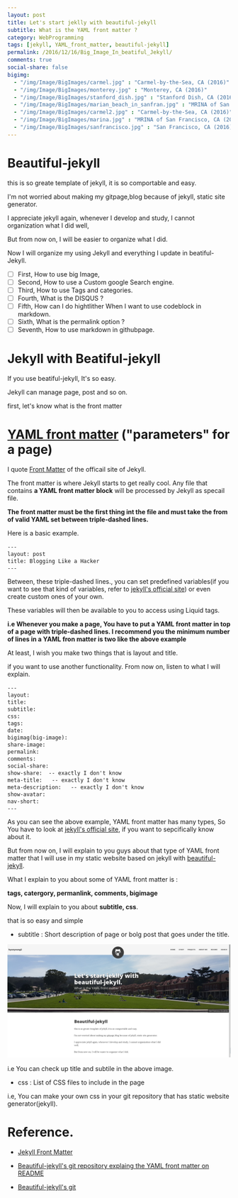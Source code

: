 ```yaml
---
layout: post
title: Let's start jeklly with beautiful-jekyll
subtitle: What is the YAML front matter ?
category: WebProgramming
tags: [jekyll, YAML_front_matter, beautiful-jekyll]
permalink: /2016/12/16/Big_Image_In_beatiful_Jekyll/
comments: true
social-share: false
bigimg: 
  - "/img/Image/BigImages/carmel.jpg" : "Carmel-by-the-Sea, CA (2016)"
  - "/img/Image/BigImages/monterey.jpg" : "Monterey, CA (2016)"
  - "/img/Image/BigImages/stanford_dish.jpg" : "Stanford Dish, CA (2016)"
  - "/img/Image/BigImages/marian_beach_in_sanfran.jpg" : "MRINA of San Francisco, CA (2016)"
  - "/img/Image/BigImages/carmel2.jpg" : "Carmel-by-the-Sea, CA (2016)"
  - "/img/Image/BigImages/marina.jpg" : "MRINA of San Francisco, CA (2016)"
  - "/img/Image/BigImages/sanfrancisco.jpg" : "San Francisco, CA (2016)"
---
```


# Beautiful-jekyll

  this is so greate template of jekyll, it is so comportable and easy.
  
  I'm not worried about making my gitpage,blog because of jekyll, static site generator. 
  
  I appreciate jekyll again, whenever I develop and study, I cannot organization what I did well, 
  
  But from now on, I will be easier to organize what I did. 
  
  Now I will organize my using Jekyll and everything I update in beatiful-Jekyll.
  
- [ ] First, How to use big Image, 
- [ ] Second, How to use a Custom google Search engine. 
- [ ] Third, How to use Tags and categories. 
- [ ] Fourth, What is the DISQUS ?
- [ ] Fifth, How can I do hightlither When I want to use codeblock in markdown. 
- [ ] Sixth, What is the permalink option ?
- [ ] Seventh, How to use markdown in githubpage.
    
# Jekyll with Beatiful-jekyll

  If you use beatiful-jekyll, It's so easy. 
  
  Jekyll can manage page, post and so on. 
  
  first, let's know what is the front matter
  
# [YAML front matter](http://jekyllrb.com/docs/frontmatter/)  ("parameters" for a page)
 
  I quote [Front Matter](http://jekyllrb.com/docs/frontmatter/) of the officail site of Jekyll.
  
  The front matter is where Jekyll starts to get really cool. Any file that contains **a YAML front matter block** will be processed by Jekyll as specail file. 
  
  **The front matter must be the first thing int the file and must take the from of valid YAML set between triple-dashed lines.**
  
  Here is a basic example. 
  
```
---
layout: post
title: Blogging Like a Hacker
---
```
  Between, these triple-dashed lines., you can set predefined variables(if you want to see that kind of variables, refer to [jekyll's official site](https://jekyllrb.com/docs/frontmatter/)) or even create custom ones of your own.
  
  These variables will then be available to you to access using Liquid tags.
  
  **i.e Whenever you make a page, You have to put a YAML front matter in top of a page with triple-dashed lines. I recommend you the minimum number of lines in a YAML fron matter is two like the above example**
  
  At least, I wish you make two things that is layout and title. 
  
  if you want to use another functionality. From now on, listen to what I will explain. 
  
```
---
layout: 
title: 
subtitle: 
css:
tags:
date:
bigimag(big-image):
share-image:
permalink:
comments:
social-share:
show-share:  -- exactly I don't know
meta-title:   -- exactly I don't know
meta-description:   -- exactly I don't know
show-avatar: 
nav-short:  
---
```
  As you can see the above example, YAML front matter has many types, So You have to look at [jekyll's official site](http://jekyllrb.com/docs/frontmatter/), if you want to sepcifically know about it. 
 
  But from now on, I will explain to you guys about that type of YAML front matter that I will use in my static website based on jekyll with [beautiful-jekyll](https://github.com/daattali/beautiful-jekyll).
  
  What I explain to you about some of YAML front matter is :
  
  **tags, catergory, permanlink, comments, bigimage**
  
  Now, I will explain to you about **subtitle, css**. 
  
  that is so easy and simple 
  
  - subtitle : Short description of page or bolg post that goes under the title. 
  
  ![](/img/Image/WebProgramming/2016-12-10-Let-s_Start_Jekyll_With_Beautiful-jekyll/bigimg_title_subtitle_in_jekyll.png)
  
   i.e You can check up title and subtile in the above image.
  
  - css : List of CSS files to include in the page 
  
   i.e, You can make your own css in your git repository that has static website generator(jekyll).
 
  
# Reference. 

  - [Jekyll Front Matter](http://jekyllrb.com/docs/frontmatter/)
  
  - [Beautiful-jekyll's git repository explaing the YAML front matter on README](https://github.com/daattali/beautiful-jekyll/blob/master/README.md#yaml-front-matter-parameters)
  
  - [Beautiful-jekyll's git](https://github.com/daattali/beautiful-jekyll)
  
  
